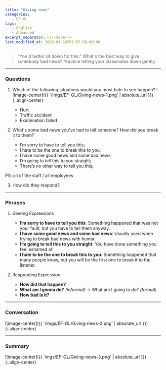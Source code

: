 ```yaml
---
title: "Giving news"
categories:
   - EF-GL
tags:
   - English
   - Advanced
excerpt_separator: <!--more-->
last_modified_at: 2020-01-10T02:05:58-08:00
---
```

> "You'd better sit down for this¡­" What's the best way to give somebody bad news? Practice letting your classmates down gently.
<!--more-->

----------------------
### Questions
1. Which of the following situations would you most hate to see happen?
![image-center]({{ '/imgs/EF-GL/Giving-news-1.png' | absolute_url }}){:.align-center}
   * Hurt
   * Traffic accident
   * Examination failed

2. What's some bad news you've had to tell someone? How did you break it to them?
   - I’m sorry to have to tell you this;
   - I hate to be the one to break this to you;
   - I have some good news and some bad news;
   - I’m going to tell this to you straight;
   - There’s no other way to tell you this;

PS: all of the staff / all employees

3. How did they respond?

---------------------- 
### Phrases
1. Giveing Expressions
   - **I’m sorry to have to tell you this**: Something happened that was not your fault, but you have to tell them anyway.
   - **I have some good news and some bad news**: Usually used when trying to break bad news with humor.
   - **I’m going to tell this to you straight**: You have done something you feel ashamed of
   - **I hate to be the one to break this to you**: Something happened that many people know, but you will be the first one to break it to the listener.

2. Responding Expression
   - **How did that happen?**
   - **What am I gonna do?** *(informal)* -> What am I going to do? *(formal)*
   - **How bad is it?**

----------------------
### Conversation
![image-center]({{ '/imgs/EF-GL/Giving-news-2.png' | absolute_url }}){:.align-center}

----------------------
### Summary

![image-center]({{ 'imgs/EF-GL/Giving-news-3.png' | absolute_url }}){:.align-center}


